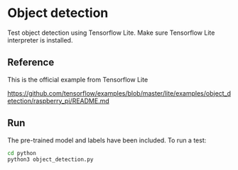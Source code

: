 # Object detection 

Test object detection using Tensorflow Lite. Make sure Tensorflow Lite interpreter is installed.

## Reference

This is the official example from Tensorflow Lite

https://github.com/tensorflow/examples/blob/master/lite/examples/object_detection/raspberry_pi/README.md

## Run

The pre-trained model and labels have been included. To run a test:

```bash
cd python
python3 object_detection.py
```
